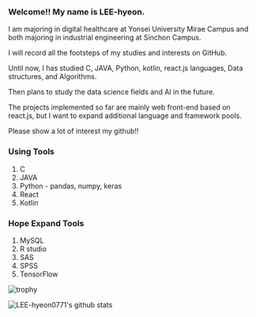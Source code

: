 ### Welcome!! My name is LEE-hyeon.
I am majoring in digital healthcare at Yonsei University Mirae Campus and both majoring in industrial engineering at Sinchon Campus.

I will record all the footsteps of my studies and interests on GitHub.

Until now, I has studied C, JAVA, Python, kotlin, react.js languages, Data structures, and Algorithms. 

Then plans to study the data science fields and AI in the future.

The projects implemented so far are mainly web front-end based on react.js, but I want to expand additional language and framework pools. 

Please show a lot of interest my github!!

### Using Tools
1. C
2. JAVA
3. Python - pandas, numpy, keras
4. React
5. Kotlin

### Hope Expand Tools
1. MySQL
2. R studio
3. SAS
4. SPSS
5. TensorFlow



![trophy](https://github-profile-trophy.vercel.app/?username=LEE-hyeon0771)


![LEE-hyeon0771's github stats](https://github-readme-stats.vercel.app/api?username=LEE-hyeon0771&show_icons=true)


<!--
**LEE-hyeon0771/LEE-hyeon0771** is a ✨ _special_ ✨ repository because its `README.md` (this file) appears on your GitHub profile.

Here are some ideas to get you started:

- 🔭 I’m currently working on ...
- 🌱 I’m currently learning a Kotlin App Programming and Algorithms.
- 👯 I’m looking to collaborate on ...
- 🤔 I’m looking for help with ...
- 💬 Ask me about ...
- 📫 How to reach me: ...
- 😄 Pronouns: ...
- ⚡ Fun fact: ...
-->
